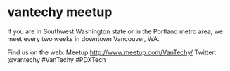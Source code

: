 # vantechy meetup

If you are in Southwest Washington state or in the Portland metro area, we meet every two weeks in downtown Vancouver, WA. 

Find us on the web:
Meetup http://www.meetup.com/VanTechy/
Twitter: @vantechy #VanTechy #PDXTech
